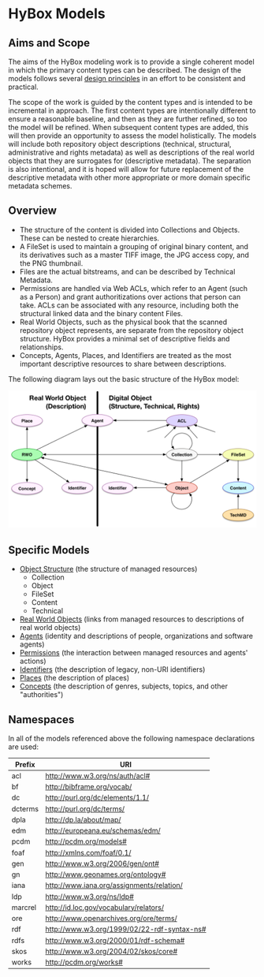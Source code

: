 
# HyBox Models

## Aims and Scope

The aims of the HyBox modeling work is to provide a single coherent model in which the primary content types can be described. The design of the models follows several [design principles][principles] in an effort to be consistent and practical.  

The scope of the work is guided by the content types and is intended to be incremental in approach.  The first content types are intentionally different to ensure a reasonable baseline, and then as they are further refined, so too the model will be refined.  When subsequent content types are added, this will then provide an opportunity to assess the model holistically.  The models will include both repository object descriptions (technical, structural, administrative and rights metadata) as well as descriptions of the real world objects that they are surrogates for (descriptive metadata).  The separation is also intentional, and it is hoped will allow for future replacement of the descriptive metadata with other more appropriate or more domain specific metadata schemes.

## Overview

* The structure of the content is divided into Collections and Objects.  These can be nested to create hierarchies.
* A FileSet is used to maintain a grouping of original binary content, and its derivatives such as a master TIFF image, the JPG access copy, and the PNG thumbnail.
* Files are the actual bitstreams, and can be described by Technical Metadata.
* Permissions are handled via Web ACLs, which refer to an Agent (such as a Person) and grant authoritizations over actions that person can take.  ACLs can be associated with any resource, including both the structural linked data and the binary content Files.
* Real World Objects, such as the physical book that the scanned repository object represents, are separate from the repository object structure.  HyBox provides a minimal set of descriptive fields and relationships.
* Concepts, Agents, Places, and Identifiers are treated as the most important descriptive resources to share between descriptions.

The following diagram lays out the basic structure of the HyBox model:

![Overview Diagram](images/high_level.png)

## Specific Models

* [Object Structure][structure] (the structure of managed resources)
  * Collection
  * Object
  * FileSet
  * Content
  * Technical
* [Real World Objects][rwo] (links from managed resources to descriptions of real world objects)
* [Agents][agents] (identity and descriptions of people, organizations and software agents)
* [Permissions][permissions] (the interaction between managed resources and agents' actions)
* [Identifiers][identifiers] (the description of legacy, non-URI identifiers)
* [Places][places] (the description of places)
* [Concepts][concepts] (the description of genres, subjects, topics, and other "authorities")


## Namespaces

In all of the models referenced above the following namespace declarations are used:

| Prefix  | URI                                                  |
|---------|------------------------------------------------------|
| acl     | http://www.w3.org/ns/auth/acl#                       |
| bf      | http://bibframe.org/vocab/                           |
| dc      | http://purl.org/dc/elements/1.1/                     |
| dcterms | http://purl.org/dc/terms/                            |
| dpla    | http://dp.la/about/map/                              |
| edm     | http://europeana.eu/schemas/edm/                     |
| pcdm    | http://pcdm.org/models#                              |
| foaf	  | http://xmlns.com/foaf/0.1/                           |
| gen     | http://www.w3.org/2006/gen/ont#                      |
| gn      | http://www.geonames.org/ontology#                    |
| iana    | http://www.iana.org/assignments/relation/            |
| ldp	  | http://www.w3.org/ns/ldp#                            |
| marcrel | http://id.loc.gov/vocabulary/relators/               |
| ore     | http://www.openarchives.org/ore/terms/               |
| rdf     | http://www.w3.org/1999/02/22-rdf-syntax-ns#          |
| rdfs    | http://www.w3.org/2000/01/rdf-schema#                |
| skos    | http://www.w3.org/2004/02/skos/core#                 |
| works   | http://pcdm.org/works#                               | 


[principles]: /notes/design_principles.md
[structure]: structure.md
[rwo]: rwo.md
[agents]: agents.md
[permissions]: permissions.md
[identifiers]: identifiers.md
[places]: places.md
[concepts]: concepts.md





